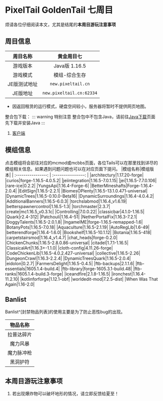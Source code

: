 # PixelTail GoldenTail 七周目

烦请各位仔细阅读本文，尤其是结尾的**本周目游玩注意事项**

## 周目信息

|周目名称|**黄金周目七**|
| :----------------: | :----------------: |
|游戏版本|Java版 1.16.5|
|游戏模式|模组-综合生存|
|JE版测试地址|`new.pixeltail.cn`|
|JE版地址|`new.pixeltail.cn:62334`|

* 因返回租赁的运行模式，硬盘空间较小，服务器将暂时不提供网页地图。


整合包下载：
::: warning 特别注意
整合包中不包含Java，请前往[Java下载](/java/)页面先下载并安装Java
:::

1. [客户端](https://cn-oss-ufile.c.owo.fit/beehive%2F4%2FPixelTail-Gold7.zip
)

## 模组信息
点击模组将会前往对应的mcmod或mcbbs页面，各位Tails可以在那里找到详尽的模组相关信息。如果遇到问题问题也可以在对应页面下提问。
|模组名称|模组版本|
| :----------------: | :----------------: |
|architectury|1.17.20-forge|
|curios|forge-1.16.5-4.0.5.2|
|jeiintegration|1.16.5-7.0.1.15|
|jei|1.16.5-7.7.0.106|
|rare-ice|0.2.2|
|YungsApi|1.16.4-Forge-6|
|BetterMineshafts|Forge-1.16.4-2.0.4|
|EditSign|1.16.5-2.2.1|
|BiomesOPlenty|1.16.5-13.1.0.471-universal|
|DynamicTrees|1.16.5-0.10.0-Beta16|
|DynamicSurroundings|1.16.4-4.0.4.2|
|AdditionalBanners|1.16.5-6.0.3|
|torchslabmod|1.16.4_v1.6.19|
|betterspawnercontrol|1.16.5-1.3|
|torchmaster|2.3.7|
|create|mc1.16.5_v0.3.1c|
|Controlling|7.0.0.22|
|classicbar|4.1.0-1.16.5|
|Quark|r2.4-312|
|Patchouli|1.16.4-51|
|NetherPortalFix|1.16.3-7.2.1|
|DoggyTalents|1.16.5-2.0.1.8|
|IngameIME|forge-1.16.5-remapped-1.6|
|BotanyPots|1.16.5-7.0.18|
|Aquaculture|1.16.5-2.1.19|
|AutoRegLib|1.6-49|
|betterendforge|1.16.4-1.6.0|
|Bookshelf|1.16.5-10.1.12|
|Botania|1.16.5-418|
|carpetstairsmod|1.16.4_v1.4.7|
|chat_heads|forge-0.2.0|
|ChickenChunks|1.16.5-2.8.0.86-universal|
|citadel|1.7.1-1.16.5|
|ClassicalArt|1.16.3+-1.1.0|
|cloth-config|4.11.26-forge|
|CodeChickenLib|1.16.5-4.0.2.427-universal|
|collective|1.16.5-2.26|
|DungeonCrawl|1.16.3-2.2.4|
|DynamicTreesQuark|1.16.5-2.0.4|
|eidolon|0.2.7|
|FarmersDelight|1.16.5-0.4.5|
|ftb-backups|2.1.1.6|
|ftb-essentials|1605.1.4-build.4|
|ftb-library|forge-1605.3.1-build.48|
|ftb-ranks|1605.1.4-build.3-forge|
|iceandfire|2.1.8-1.16.5|
|ironchest|1.16.4-11.2.10|
|kotlinforforge|1.12.1-obf|
|worldedit-mod|7.2.5-dist|
|When Was That Again|1.16-2.0|


## Banlist

Banlist^[封禁物品列表]的使用主要是为了防止恶性bug的出现。

|物品名称|
| :----------------: |
|拉普达碎片|
|魔力风暴|
|魔力脉冲枪|
|黑洞护符|


## 本周目游玩注意事项

1. 若出现爆炸物可以破坏地形的情况，请立即反馈给夏至！
